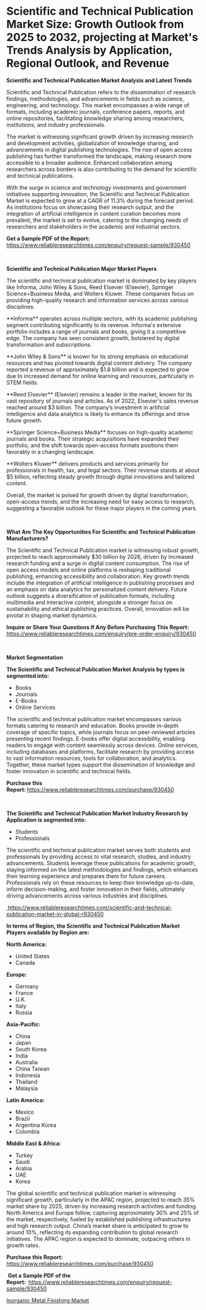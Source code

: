 <p><h1>Scientific and Technical Publication Market Size: Growth Outlook from 2025 to 2032, projecting at Market's Trends Analysis by Application, Regional Outlook, and Revenue</h1></p><p><strong>Scientific and Technical Publication Market Analysis and Latest Trends</strong></p>
<p><p>Scientific and Technical Publication refers to the dissemination of research findings, methodologies, and advancements in fields such as science, engineering, and technology. This market encompasses a wide range of formats, including academic journals, conference papers, reports, and online repositories, facilitating knowledge sharing among researchers, institutions, and industry professionals.</p><p>The market is witnessing significant growth driven by increasing research and development activities, globalization of knowledge sharing, and advancements in digital publishing technologies. The rise of open access publishing has further transformed the landscape, making research more accessible to a broader audience. Enhanced collaboration among researchers across borders is also contributing to the demand for scientific and technical publications.</p><p>With the surge in science and technology investments and government initiatives supporting innovation, the Scientific and Technical Publication Market is expected to grow at a CAGR of 11.3% during the forecast period. As institutions focus on showcasing their research output, and the integration of artificial intelligence in content curation becomes more prevalent, the market is set to evolve, catering to the changing needs of researchers and stakeholders in the academic and industrial sectors.</p></p>
<p><strong>Get a Sample PDF of the Report:&nbsp;</strong> <a href="https://www.reliableresearchtimes.com/enquiry/request-sample/930450?utm_campaign=3293&utm_medium=2&utm_source=Github&utm_content=ia&utm_term=21032025&utm_id=scientific-and-technical-publication">https://www.reliableresearchtimes.com/enquiry/request-sample/930450</a></p>
<p>&nbsp;</p>
<p><strong>Scientific and Technical Publication Major Market Players</strong></p>
<p><p>The scientific and technical publication market is dominated by key players like Informa, John Wiley & Sons, Reed Elsevier (Elsevier), Springer Science+Business Media, and Wolters Kluwer. These companies focus on providing high-quality research and information services across various disciplines.</p><p>**Informa** operates across multiple sectors, with its academic publishing segment contributing significantly to its revenue. Informa's extensive portfolio includes a range of journals and books, giving it a competitive edge. The company has seen consistent growth, bolstered by digital transformation and subscriptions.</p><p>**John Wiley & Sons** is known for its strong emphasis on educational resources and has pivoted towards digital content delivery. The company reported a revenue of approximately $1.8 billion and is expected to grow due to increased demand for online learning and resources, particularly in STEM fields.</p><p>**Reed Elsevier** (Elsevier) remains a leader in the market, known for its vast repository of journals and articles. As of 2022, Elsevier's sales revenue reached around $3 billion. The company’s investment in artificial intelligence and data analytics is likely to enhance its offerings and drive future growth.</p><p>**Springer Science+Business Media** focuses on high-quality academic journals and books. Their strategic acquisitions have expanded their portfolio, and the shift towards open-access formats positions them favorably in a changing landscape.</p><p>**Wolters Kluwer** delivers products and services primarily for professionals in health, tax, and legal sectors. Their revenue stands at about $5 billion, reflecting steady growth through digital innovations and tailored content.</p><p>Overall, the market is poised for growth driven by digital transformation, open-access trends, and the increasing need for easy access to research, suggesting a favorable outlook for these major players in the coming years.</p></p>
<p>&nbsp;</p>
<p><strong>What Are The Key Opportunities For Scientific and Technical Publication Manufacturers?</strong></p>
<p><p>The Scientific and Technical Publication market is witnessing robust growth, projected to reach approximately $30 billion by 2026, driven by increased research funding and a surge in digital content consumption. The rise of open access models and online platforms is reshaping traditional publishing, enhancing accessibility and collaboration. Key growth trends include the integration of artificial intelligence in publishing processes and an emphasis on data analytics for personalized content delivery. Future outlook suggests a diversification of publication formats, including multimedia and interactive content, alongside a stronger focus on sustainability and ethical publishing practices. Overall, innovation will be pivotal in shaping market dynamics.</p></p>
<p><strong>Inquire or Share Your Questions If Any Before Purchasing This Report:</strong> <a href="https://www.reliableresearchtimes.com/enquiry/pre-order-enquiry/930450?utm_campaign=3293&utm_medium=2&utm_source=Github&utm_content=ia&utm_term=21032025&utm_id=scientific-and-technical-publication">https://www.reliableresearchtimes.com/enquiry/pre-order-enquiry/930450</a></p>
<p>&nbsp;</p>
<p><strong>Market Segmentation</strong></p>
<p><strong>The Scientific and Technical Publication Market Analysis by types is segmented into:</strong></p>
<p><ul><li>Books</li><li>Journals</li><li>E-Books</li><li>Online Services</li></ul></p>
<p><p>The scientific and technical publication market encompasses various formats catering to research and education. Books provide in-depth coverage of specific topics, while journals focus on peer-reviewed articles presenting recent findings. E-books offer digital accessibility, enabling readers to engage with content seamlessly across devices. Online services, including databases and platforms, facilitate research by providing access to vast information resources, tools for collaboration, and analytics. Together, these market types support the dissemination of knowledge and foster innovation in scientific and technical fields.</p></p>
<p><strong>Purchase this Report:&nbsp;</strong><a href="https://www.reliableresearchtimes.com/purchase/930450?utm_campaign=3293&utm_medium=2&utm_source=Github&utm_content=ia&utm_term=21032025&utm_id=scientific-and-technical-publication">https://www.reliableresearchtimes.com/purchase/930450</a></p>
<p>&nbsp;</p>
<p><strong>The Scientific and Technical Publication Market Industry Research by Application is segmented into:</strong></p>
<p><ul><li>Students</li><li>Professionals</li></ul></p>
<p><p>The scientific and technical publication market serves both students and professionals by providing access to vital research, studies, and industry advancements. Students leverage these publications for academic growth, staying informed on the latest methodologies and findings, which enhances their learning experience and prepares them for future careers. Professionals rely on these resources to keep their knowledge up-to-date, inform decision-making, and foster innovation in their fields, ultimately driving advancements across various industries and disciplines.</p></p>
<p><a href="https://www.reliableresearchtimes.com/scientific-and-technical-publication-market-in-global-r930450?utm_campaign=3293&utm_medium=2&utm_source=Github&utm_content=ia&utm_term=21032025&utm_id=scientific-and-technical-publication">&nbsp;https://www.reliableresearchtimes.com/scientific-and-technical-publication-market-in-global-r930450</a></p>
<p><strong>In terms of Region, the Scientific and Technical Publication Market Players available by Region are:</strong></p>
<p>
    <p> <strong> North America: </strong>
        <ul>
            <li>United States</li>
            <li>Canada</li>
        </ul>
        </p> 
    <p> <strong> Europe: </strong>
        <ul>
            <li>Germany</li>
            <li>France</li>
            <li>U.K.</li>
            <li>Italy</li>
            <li>Russia</li>
        </ul>
        </p> 
    <p> <strong> Asia-Pacific: </strong>
        <ul>
            <li>China</li>
            <li>Japan</li>
            <li>South Korea</li>
            <li>India</li>
            <li>Australia</li>
            <li>China Taiwan</li>
            <li>Indonesia</li>
            <li>Thailand</li>
            <li>Malaysia</li>
        </ul>
        </p> 
    <p> <strong> Latin America: </strong>
        <ul>
            <li>Mexico</li>
            <li>Brazil</li>
            <li>Argentina Korea</li>
            <li>Colombia</li>
        </ul>
        </p> 
    <p> <strong> Middle East & Africa: </strong>
        <ul>
            <li>Turkey</li>
            <li>Saudi</li>
            <li>Arabia</li>
            <li>UAE</li>
            <li>Korea</li>
        </ul>
    </p>
    </p>
<p><p>The global scientific and technical publication market is witnessing significant growth, particularly in the APAC region, projected to reach 35% market share by 2025, driven by increasing research activities and funding. North America and Europe follow, capturing approximately 30% and 25% of the market, respectively, fueled by established publishing infrastructures and high research output. China’s market share is anticipated to grow to around 10%, reflecting its expanding contribution to global research initiatives. The APAC region is expected to dominate, outpacing others in growth rates.</p></p>
<p><strong>Purchase this Report: </strong><a href="https://www.reliableresearchtimes.com/purchase/930450?utm_campaign=3293&utm_medium=2&utm_source=Github&utm_content=ia&utm_term=21032025&utm_id=scientific-and-technical-publication">https://www.reliableresearchtimes.com/purchase/930450</a></p>
<p>&nbsp;<strong>Get a Sample PDF of the Report:&nbsp;&nbsp;</strong><a href="https://www.reliableresearchtimes.com/enquiry/request-sample/930450?utm_campaign=3293&utm_medium=2&utm_source=Github&utm_content=ia&utm_term=21032025&utm_id=scientific-and-technical-publication">https://www.reliableresearchtimes.com/enquiry/request-sample/930450</a></p>
<p><strong></strong></p>
<p><p><a href="https://github.com/daemluari/Market-Research-Report-List-1/blob/main/inorganic-metal-finishing-market.md?utm_campaign=3293&utm_medium=2&utm_source=Github&utm_content=ia&utm_term=21032025&utm_id=scientific-and-technical-publication">Inorganic Metal Finishing Market</a></p></p>